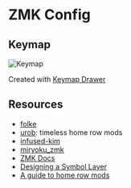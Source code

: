 # ZMK Config

## Keymap

![Keymap](img/splitkb_aurora_sofle.svg)

Created with [Keymap Drawer](https://keymap-drawer.streamlit.app/)

## Resources

- [folke](https://github.com/folke/zmk-config)
- [urob](https://github.com/urob/zmk-config): timeless home row mods
- [infused-kim](https://github.com/infused-kim/zmk-config)
- [miryoku_zmk](https://github.com/manna-harbour/miryoku_zmk)
- [ZMK Docs](https://zmk.dev/docs)
- [Designing a Symbol Layer](https://getreuer.info/posts/keyboards/symbol-layer/index.html)
- [A guide to home row mods](https://precondition.github.io/home-row-mods#shift-thumb-keys)
